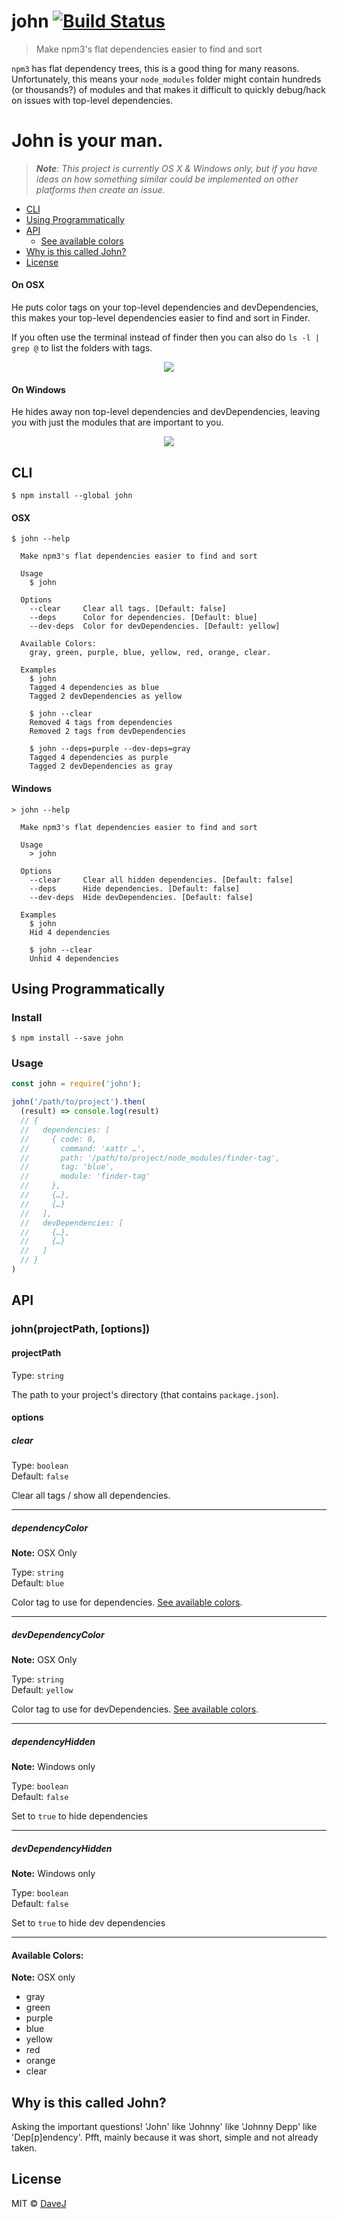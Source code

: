 # john [![Build Status](https://travis-ci.org/davej/john.svg?branch=master)](https://travis-ci.org/davej/john)

> Make npm3's flat dependencies easier to find and sort

`npm3` has flat dependency trees, this is a good thing for many reasons.
Unfortunately, this means your `node_modules` folder might contain hundreds (or thousands?)
of modules and that makes it difficult to quickly debug/hack on issues with top-level dependencies.

# John is your man.
> *<strong>Note</strong>: This project is currently OS X & Windows only, but if you have ideas on how something similar could be implemented on other platforms then create an issue.*

* [CLI](#cli)
* [Using Programmatically](#using-programmatically)
* [API](#api)
    * [See available colors](#available-colors)
* [Why is this called John?](#why-is-this-called-john)
* [License](#license)

#### On OSX
He puts color tags on your top-level dependencies and devDependencies,
this makes your top-level dependencies easier to find and sort in Finder.

If you often use the terminal instead of finder then you can also do `ls -l | grep @` to list the folders with tags.

<p align="center"><img src ="https://cdn.rawgit.com/davej/john/a2b79a0ffc8da296d382bd99b29977195cb3976c/usage.gif" /></p>

#### On Windows
He hides away non top-level dependencies and devDependencies, leaving you with just the modules that are important to you.

<p align="center"><img src ="https://zippy.gfycat.com/ShimmeringThirstyAmericanwarmblood.gif" /></p>

## CLI

```
$ npm install --global john
```

#### OSX

```
$ john --help

  Make npm3's flat dependencies easier to find and sort

  Usage
    $ john

  Options
    --clear     Clear all tags. [Default: false]
    --deps      Color for dependencies. [Default: blue]
    --dev-deps  Color for devDependencies. [Default: yellow]

  Available Colors:
    gray, green, purple, blue, yellow, red, orange, clear.

  Examples
    $ john
    Tagged 4 dependencies as blue
    Tagged 2 devDependencies as yellow

    $ john --clear
    Removed 4 tags from dependencies
    Removed 2 tags from devDependencies

    $ john --deps=purple --dev-deps=gray
    Tagged 4 dependencies as purple
    Tagged 2 devDependencies as gray
```

#### Windows

```
> john --help

  Make npm3's flat dependencies easier to find and sort

  Usage
    > john

  Options
    --clear     Clear all hidden dependencies. [Default: false]
    --deps      Hide dependencies. [Default: false]
    --dev-deps  Hide devDependencies. [Default: false]

  Examples
    $ john
    Hid 4 dependencies

    $ john --clear
    Unhid 4 dependencies
```

## Using Programmatically

### Install

```
$ npm install --save john
```

### Usage

```js
const john = require('john');

john('/path/to/project').then(
  (result) => console.log(result)
  // {
  //   dependencies: [
  //     { code: 0,
  //       command: 'xattr …',
  //       path: '/path/to/project/node_modules/finder-tag',
  //       tag: 'blue',
  //       module: 'finder-tag'
  //     },
  //     {…},
  //     {…}
  //   ],
  //   devDependencies: [
  //     {…},
  //     {…}
  //   ]
  // }
)
```

## API

### john(projectPath, [options])

#### projectPath

Type: `string`

The path to your project's directory (that contains `package.json`).

#### options

##### clear

Type: `boolean`  
Default: `false`

Clear all tags / show all dependencies.

---

##### dependencyColor

**Note:** OSX Only 

Type: `string`  
Default: `blue`

Color tag to use for dependencies. [See available colors](#available-colors).

---

##### devDependencyColor

**Note:** OSX Only

Type: `string`  
Default: `yellow`

Color tag to use for devDependencies. [See available colors](#available-colors).

---

##### dependencyHidden

**Note:** Windows only

Type: `boolean`  
Default: `false`

Set to `true` to hide dependencies

---

##### devDependencyHidden

**Note:** Windows only

Type: `boolean`  
Default: `false`

Set to `true` to hide dev dependencies

---

#### Available Colors:
**Note:** OSX only

* gray
* green
* purple
* blue
* yellow
* red
* orange
* clear

## Why is this called John?

Asking the important questions! 'John' like 'Johnny' like 'Johnny Depp' like 'Dep[p]endency'. Pfft, mainly because it was short, simple and not already taken.

## License

MIT © [DaveJ](https://twitter.com/DaveJ)

